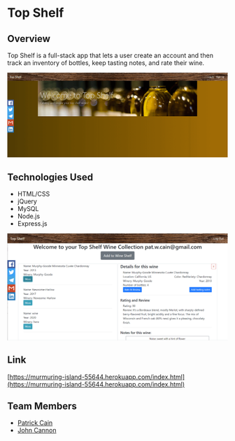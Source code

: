 # Top Shelf
## Overview
Top Shelf is a full-stack app that lets a user create an account and then track an inventory of bottles, keep tasting notes, and rate their wine.

![landing page](https://github.com/fox-yokai/top-shelf/blob/master/public/assets/img/top-shelf.png?raw=true)

## Technologies Used
- HTML/CSS
- jQuery
- MySQL
- Node.js
- Express.js

![employee page](https://github.com/fox-yokai/top-shelf/blob/master/public/assets/img/top-shelf-wine-shelf.png?raw=true)

## Link
[https://murmuring-island-55644.herokuapp.com/index.html](https://murmuring-island-55644.herokuapp.com/index.html)

## Team Members
- [Patrick Cain](https://github.com/fox-yokai)
- [John Cannon](https://github.com/frunox)